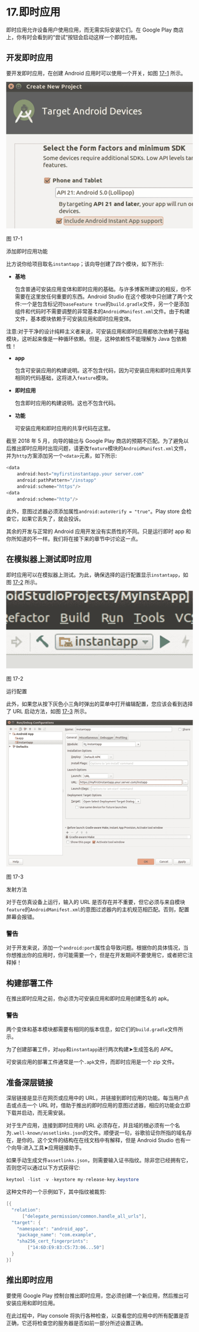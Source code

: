 # 17.即时应用

即时应用允许设备用户使用应用，而无需实际安装它们。在 Google Play 商店上，你有时会看到的“尝试”按钮会启动这样一个即时应用。

## 开发即时应用

要开发即时应用，在创建 Android 应用时可以使用一个开关，如图 [17-1](#Fig1) 所示。

![img/463716_1_En_17_Fig1_HTML.jpg](img/463716_1_En_17_Fig1_HTML.jpg)

图 17-1

添加即时应用功能

比方说你给项目取名`instantapp`；该向导创建了四个模块，如下所示:

*   **基地**

    包含普通可安装应用变体和即时应用的基础。与许多博客所建议的相反，你不需要在这里放任何重要的东西。Android Studio 在这个模块中只创建了两个文件:一个是包含标记符`baseFeature true`的`build.gradle`文件，另一个是添加组件和代码时不需要调整的非常基本的`AndroidManifest.xml`文件。由于构建文件，基本模块依赖于可安装应用和即时应用变体。

注意:对于干净的设计纯粹主义者来说，可安装应用和即时应用都依次依赖于基础模块，这听起来像是一种循环依赖。但是，这种依赖性不能理解为 Java 包依赖性！

*   **app**

    包含可安装应用的构建说明。这不包含代码，因为可安装应用和即时应用共享相同的代码基础，这将进入`feature`模块。

*   **即时应用**

    包含即时应用的构建说明。这也不包含代码。

*   **功能**

    可安装应用和即时应用的共享代码在这里。

截至 2018 年 5 月，向导的输出与 Google Play 商店的预期不匹配。为了避免以后推出即时应用时出现问题，请更改`feature`模块的`AndroidManifest.xml`文件，并为`http`方案添加另一个`<data>`元素，如下所示:

```java
<data
    android:host="myfirstinstantapp.your server.com"
    android:pathPattern="/instapp"
    android:scheme="https"/>
<data
    android:scheme="http"/>

```

此外，意图过滤器必须添加属性`android:autoVerify = "true"`。Play store 会检查它，如果它丢失了，就会投诉。

其余的开发与正常的 Android 应用开发没有实质性的不同。只是运行即时 app 和你所知道的不一样。我们将在接下来的章节中讨论这一点。

## 在模拟器上测试即时应用

即时应用可以在模拟器上测试。为此，确保选择的运行配置显示`instantapp`，如图 [17-2](#Fig2) 所示。

![img/463716_1_En_17_Fig2_HTML.jpg](img/463716_1_En_17_Fig2_HTML.jpg)

图 17-2

运行配置

此外，如果您从按下灰色小三角时弹出的菜单中打开编辑配置，您应该会看到选择了 URL 启动方法，如图 [17-3](#Fig3) 所示。

![img/463716_1_En_17_Fig3_HTML.jpg](img/463716_1_En_17_Fig3_HTML.jpg)

图 17-3

发射方法

对于在仿真设备上运行，输入的 URL 是否存在并不重要，但它必须与来自模块`feature`的`AndroidManifest.xml`的意图过滤器内的主机规范相匹配。否则，配置屏幕会报错。

### 警告

对于开发来说，添加一个`android:port`属性会导致问题。根据你的具体情况，当你想推出你的应用时，你可能需要一个，但是在开发期间不要使用它，或者把它注释掉！

## 构建部署工件

在推出即时应用之前，你必须为可安装应用和即时应用创建签名的 apk。

### 警告

两个变体和基本模块都需要有相同的版本信息，如它们的`build.gradle`文件所示。

为了创建部署工件，对`app`和`instantapp`进行两次构建➤生成签名的 APK。

可安装应用的部署工件通常是一个`.apk`文件，而即时应用是一个 zip 文件。

## 准备深层链接

深层链接是显示在网页或应用中的 URL，并链接到即时应用的功能。每当用户点击或点击一个 URL 时，借助于推出的即时应用的意图过滤器，相应的功能会立即下载并启动，而无需安装。

对于生产应用，连接到即时应用的 URL 必须存在，并且域的根必须有一个名为`.well-known/assetlinks.json`的文件。顺便说一句，谷歌验证你所指的域名存在，是你的。这个文件的结构在在线文档中有解释，但是 Android Studio 也有一个向导:进入工具➤应用链接助手。

如果手动生成文件`assetlinks.json`，则需要输入证书指纹。除非您已经拥有它，否则您可以通过以下方式获得它:

```java
keytool -list -v -keystore my-release-key.keystore

```

这种文件的一个示例如下，其中指纹被裁剪:

```java
[{
  "relation":
      ["delegate_permission/common.handle_all_urls"],
  "target": {
    "namespace": "android_app",
    "package_name": "com.example",
    "sha256_cert_fingerprints":
        ["14:6D:E9:83:C5:73:06...50"]
  }
}]

```

## 推出即时应用

要使用 Google Play 控制台推出即时应用，您必须创建一个新应用，然后推出可安装应用和即时应用。

在此过程中，Play console 将执行各种检查，以查看您的应用中的所有配置是否正确，它还将检查您的服务器是否如前一部分所述设置正确。
